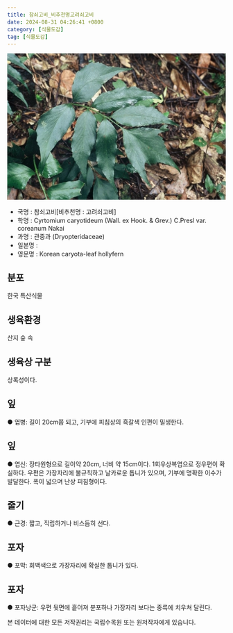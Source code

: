 ```yaml
---
title: 참쇠고비_비추천명고려쇠고비
date: 2024-08-31 04:26:41 +0800
category: [식물도감]
tag: [식물도감]
---
```




![참쇠고비[비추천명 : 고려쇠고비]](/assets/img/fileUpload/plants/basic/Polypodiaceae/Cyrtomium/3411/1_th2.JPG)
- 국명 : 참쇠고비[비추천명 : 고려쇠고비]
- 학명 : Cyrtomium caryotideum (Wall. ex Hook. & Grev.) C.Presl var. coreanum Nakai
- 과명 : 관중과 (Dryopteridaceae)
- 일본명 : 
- 영문명 : Korean caryota-leaf hollyfern


## 분포
한국 특산식물
## 생육환경
산지 숲 속 
## 생육상 구분
상록성이다. 
## 잎
● 엽병: 길이 20cm쯤 되고, 기부에 피침상의 흑갈색 인편이 밀생한다. 
## 잎
● 엽신: 장타원형으로 길이약 20cm, 너비 약 15cm이다. 1회우상복엽으로 정우편이 확실하다. 우편은 가장자리에 불규칙하고 날카로운 톱니가 있으며, 기부에 명확한 이수가 발달한다. 폭이 넓으며 난상 피침형이다. 
## 줄기
● 근경: 짧고, 직립하거나 비스듬히 선다. 
## 포자
● 포막: 회백색으로 가장자리에 확실한 톱니가 있다. 
## 포자
● 포자낭군: 우편 뒷면에 흩어져 분포하나 가장자리 보다는 중륵에 치우쳐 달린다. 






본 데이터에 대한 모든 저작권리는 국립수목원 또는 원저작자에게 있습니다.
